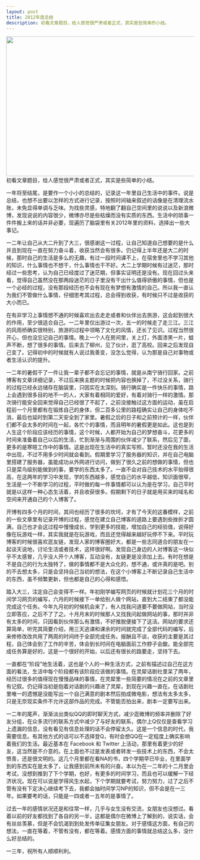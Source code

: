 ```yaml
---
layout: post
title: 2012年度总结
description: 初看文章题目，给人感觉很严肃或者正式，其实是些简单的小结。
---
```


<img src="{{ site.url }}/assets/2013.jpg" alt="" title="2013" width="600" height="375" class="aligncenter size-full wp-image-395" />
初看文章题目，给人感觉很严肃或者正式，其实是些简单的小结。

一年将至结尾，是要作一个小小的总结的，记录这一年里自己生活中的事件。说是总结，也想不出要以怎样的方式进行记录，按照时间轴来叙述的话像是在清理流水账，未免显得单调与乏味。为找些灵感，特地翻了翻自己空间里的说说以及新浪微博，发现说说的内容很少，微博亦尽是些枯燥而没有实质的东西。生活中的琐事一件件搬上来的话并非必要，现遍历了脑袋里有关2012年里的资料，选择出一些大事记。

一二年让自己从大二升到了大三，很感谢这一过程，让自己知道自己想要的是什么并且到现在一直在努力奋斗着，收获当然会有很多。仍记得上半年还是大二的时候，那时自己的生活是多么的无趣，有过一段时间课不上，在宿舍里也不学习其他的知识，什么事情也不想干，什么事情也干不好。大二上学期时候有过迷茫，那时经过一些思考，认为自己已经度过了迷茫期，但事实证明还是没有。现在回过头来看，觉得自己虽然没在那两段迷茫的日子里没有干出什么值得骄傲的事情，但也是一个必经的过程，没有那段经历也不会有现在有梦想有激情的自己。所以我一直认为我们不管做什么事情，仔细思考其过程，总会得到收获，有时候只不过是收获的大小而已。

在有非学习上事情想不通的时候喜欢出去走走或者和伙伴出去旅游，这会起到很大的作用，至少很适合自己。一二年里仅出游过一次，五一的时候走了走三江。三江的风雨桥确实很特别，旅游的过程中领略了文化的风情，还长了见识。过程当然很开心，但也没忘记自己的事情。晚上一个人在房间里，关上灯，外面漆黑一片，蛙声不断，想了很多的事情。后来去了柳州，见了伙计，逛了高校。回来之后发现自己变了。记得初中的时候就有人说过我善变，没怎么觉得，认为那是自己对事物或者生活认识的提升。

一二年的暑假干了一件让我一辈子都不会忘记的事情，就是从南宁骑行回家。之前博客有文章详细记录，不过后来换主题的时候把内容也换掉了，不过没关系，骑行的过程已经永远储存在脑袋里，只因实在太深刻。骑行确实是一件快乐的事情，路上会遇到很多目的地不一的人，大家有着相同的爱好，有着对骑行一样的激情。那次骑行能安全回来觉得自己已经很了不起了，之前没接触过这方面的运动，虽在启程前一个月里都有在锻炼自己的身体，但二百多公里的路程确实让自己的身体吃不消，最后也延时到第二天安全到了家里。暑假之后的日子和之前预计的一样，伙伴们都不会太多的时间在一起，各忙个的事情，而且明年的暑假更是如此。这也是到人生这个阶段应该经历的事情，这个时候，人都开始为自己的梦想奋斗，花更多的时间来准备着自己以后的生活，忙到渐渐与周围的伙伴减少了联系，然后见了面，更多的是寒暄工作中的事情。这是出现在生活中的真实写照，暂时还没在我的生活中出现，不过不用多少时间就会看到。假期里学习了服务器的知识，并在自己电脑里搭建了服务器，虽能成功从外网进行访问，做到了很久之前的想做的事情，但也只是菜鸟级别能做到的事，要学的东西太多了。一直不会对自己技术的水平抬得很高，在这两年的学习中发现，学的东西越多，感觉自己的水平越低，知识面很窄，生活是一个不断学习的过程，平时做的每一件事情都可以认为是在学习，自己平时就是以这样一种心态生活着，并且收获很多。假期剩下的日子就是用买来的域名和空间来开通自己的个人博客了。

开博有四多个月的时间，其间也经历了很多的坎坷，才有了今天的这番模样，之前的一些文章里有记录开博的过程，感觉在建立自己博客的道路上要遇到些挫折才圆满，自己也才会这过程中慢慢成长，学到更多的技能，增加自己的经验值，说得好像在玩游戏一样，其实我就是在玩游戏，而且还觉得越来越好玩停不下来。平时玩博客的时候很喜欢逛友链，发现人家的博客圈好大，都是一些志同道合的朋友在一起谈天说地，讨论生活或者技术，这样很好啊。发现自己身边的人对博客这一块似乎不太感冒，几乎没人开个人博客，互动没有，友链更是没添加上去。有时在想是不是自己的行为太独特了，做的事情都不是大众化的，想不通，或许真的是吧。别的不去想太多，只是会坚持自己当初的想法，在这个小博客上不断记录自己生活中的东西，虽不频繁更新，但也都是自己的心得和感悟。

踏入大三，注定自己会变得不一样。年初刚学编写网页的时候就计划花三个月的时间学习网页的编写，六月的时候接下一单给别人做个网站，直到大二结束了都没能完成这个任务。今年九月初的时候机会来了，有人找我问道要不要做网站，当时没立即答应，之后不了了之。十月月末的时候那人又找我问起做网站的事，那时并非有太多的时间，只因看到伙伴那么有激情，不好推脱便接下了这活。网站的要求还算简单，听完其简要介绍，用三天逃课和课余的时间就完成了全部代码的编写，后来修修改改共用了两周的时间终于全部完成任务。报酬且不谈，收获的主要是其过程，自己体会到了工作的辛苦，体会到长时间在电脑面前工作脖子会酸。能全部完成任务算是好的，这是一个很好的开始，以后还有很长的路要走，坚持下去。

一直都在“阶段”地生活着，这也是个人的一种生活方式，之前有描述过自己在这方面的看法，生活中每个阶段都有该阶段应该做的事情。在灵犀话剧社里呆了两年，经历过很多的值得现在慢慢品味的事情，在灵犀里一些简要的情况在之前的文章里有记叙。仍记得当初是抱着对话剧的兴趣进了灵犀，到现在兴趣一直在。在话剧社里唯一的遗憾是没能写出一个自己满意的剧本然后拍成微电影，想法有太多太多，只是无奈现实条件不允许这部作品的完成。不管能否拍出来，剧本一定要写出来。

一二年的尾声，渐渐淡出类似QQ的即时聊天方式，减少逛微博的频率并删除了好友分组，在众多流行的联系方式中减少了与好友的联系，偶尔上Q仅仅是查看学习上遗漏的信息，没有看见有信息处理的话不会停留太久。这是一个信息的时代，我需要信息。有其他方式的话可以不选择登Q，有时会想QQ在一定程度上确实影响着我们的生活。最近基本在 Facebook 和 Twitter 上活动，那里有着更少的好友，这当然是不介意的。在上面也不过是发表或者转发一些技术上的东西，不会太愤青，还是很文明的。这几个月里都在看NA的书，四个学期早已毕业，在里面学到的东西实在是太多了，让我感到前所未有的兴奋。本以为在一二年的十二月里会考试，没想到推到了下个学期，也好，有更多的时间学习，而且也可以缓解一下经济状况。现在可以说是学得风生水起，下个学期就要考试，努力努力，过了之后不管有没有下定决心继续考下去，我都会抽时间学习NP的知识，但不会是在一三年。如果要考的话，只能是一四或者一五年的是事情了。

过去一年的感情状况还是和往常一样，几乎与女生没有交流，女朋友也没想过。看着以前的好友都找到了各自的另一半，这都是偶尔在微博上了解到的，说实话，会有丝丝羡慕，但是不会饥渴到到处发传单征集女朋友。对于感情这方面，有自己的想法，一直在等着，不管有没有，都在等着。感情方面的事情就总结这么多，没什么好总结的。

一三年，祝所有人顺顺利利。
